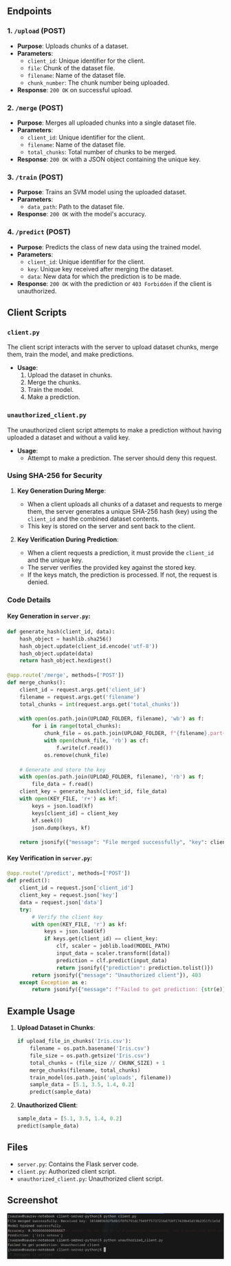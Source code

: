 ## Endpoints

### 1. `/upload` (POST)

- **Purpose**: Uploads chunks of a dataset.
- **Parameters**:
  - `client_id`: Unique identifier for the client.
  - `file`: Chunk of the dataset file.
  - `filename`: Name of the dataset file.
  - `chunk_number`: The chunk number being uploaded.
- **Response**: `200 OK` on successful upload.

### 2. `/merge` (POST)

- **Purpose**: Merges all uploaded chunks into a single dataset file.
- **Parameters**:
  - `client_id`: Unique identifier for the client.
  - `filename`: Name of the dataset file.
  - `total_chunks`: Total number of chunks to be merged.
- **Response**: `200 OK` with a JSON object containing the unique key.

### 3. `/train` (POST)

- **Purpose**: Trains an SVM model using the uploaded dataset.
- **Parameters**:
  - `data_path`: Path to the dataset file.
- **Response**: `200 OK` with the model's accuracy.

### 4. `/predict` (POST)

- **Purpose**: Predicts the class of new data using the trained model.
- **Parameters**:
  - `client_id`: Unique identifier for the client.
  - `key`: Unique key received after merging the dataset.
  - `data`: New data for which the prediction is to be made.
- **Response**: `200 OK` with the prediction or `403 Forbidden` if the client is unauthorized.

## Client Scripts

### `client.py`

The client script interacts with the server to upload dataset chunks, merge them, train the model, and make predictions.

- **Usage**:
  1. Upload the dataset in chunks.
  2. Merge the chunks.
  3. Train the model.
  4. Make a prediction.

### `unauthorized_client.py`

The unauthorized client script attempts to make a prediction without having uploaded a dataset and without a valid key.

- **Usage**: 
  - Attempt to make a prediction. The server should deny this request.


### Using SHA-256 for Security


1. **Key Generation During Merge**:
    - When a client uploads all chunks of a dataset and requests to merge them, the server generates a unique SHA-256 hash (key) using the `client_id` and the combined dataset contents.
    - This key is stored on the server and sent back to the client.

2. **Key Verification During Prediction**:
    - When a client requests a prediction, it must provide the `client_id` and the unique key.
    - The server verifies the provided key against the stored key.
    - If the keys match, the prediction is processed. If not, the request is denied.

### Code Details

#### Key Generation in `server.py`:

```python
def generate_hash(client_id, data):
    hash_object = hashlib.sha256()
    hash_object.update(client_id.encode('utf-8'))
    hash_object.update(data)
    return hash_object.hexdigest()

@app.route('/merge', methods=['POST'])
def merge_chunks():
    client_id = request.args.get('client_id')
    filename = request.args.get('filename')
    total_chunks = int(request.args.get('total_chunks'))
    
    with open(os.path.join(UPLOAD_FOLDER, filename), 'wb') as f:
        for i in range(total_chunks):
            chunk_file = os.path.join(UPLOAD_FOLDER, f"{filename}.part{i}")
            with open(chunk_file, 'rb') as cf:
                f.write(cf.read())
            os.remove(chunk_file)

    # Generate and store the key
    with open(os.path.join(UPLOAD_FOLDER, filename), 'rb') as f:
        file_data = f.read()
    client_key = generate_hash(client_id, file_data)
    with open(KEY_FILE, 'r+') as kf:
        keys = json.load(kf)
        keys[client_id] = client_key
        kf.seek(0)
        json.dump(keys, kf)

    return jsonify({"message": "File merged successfully", "key": client_key}), 200
```

#### Key Verification in `server.py`:

```python
@app.route('/predict', methods=['POST'])
def predict():
    client_id = request.json['client_id']
    client_key = request.json['key']
    data = request.json['data']
    try:
        # Verify the client key
        with open(KEY_FILE, 'r') as kf:
            keys = json.load(kf)
            if keys.get(client_id) == client_key:
                clf, scaler = joblib.load(MODEL_PATH)
                input_data = scaler.transform([data])
                prediction = clf.predict(input_data)
                return jsonify({"prediction": prediction.tolist()})
        return jsonify({"message": "Unauthorized client"}), 403
    except Exception as e:
        return jsonify({"message": f"Failed to get prediction: {str(e)}"}), 500
```


## Example Usage

1. **Upload Dataset in Chunks**:
    ```python
    if upload_file_in_chunks('Iris.csv'):
        filename = os.path.basename('Iris.csv')
        file_size = os.path.getsize('Iris.csv')
        total_chunks = (file_size // CHUNK_SIZE) + 1
        merge_chunks(filename, total_chunks)
        train_model(os.path.join('uploads', filename))
        sample_data = [5.1, 3.5, 1.4, 0.2]
        predict(sample_data)
    ```

2. **Unauthorized Client**:
    ```python
    sample_data = [5.1, 3.5, 1.4, 0.2]
    predict(sample_data)
    ```

## Files

- `server.py`: Contains the Flask server code.
- `client.py`: Authorized client script.
- `unauthorized_client.py`: Unauthorized client script.

## Screenshot
![screenshot](https://raw.githubusercontent.com/code-this-week/client-server-python/main/screen.png)
